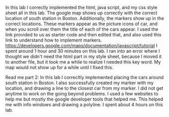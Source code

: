 
In this lab I correctly implemented the html, java script, and my css style sheet all in this lab. 
The google map shows up correctly with the correct location of south station in Boston. Additionally, 
the markers show up in the correct locations. These markers appear as the picture icons of car, and
when you scroll over them the title of each of the cars appear. 
I used the link provided to us as starter code and then edited that, and also used this link to understand how to implement markers. 
https://developers.google.com/maps/documentation/javascript/tutorial
I spent around 1 hour and 30 minutes on this lab. I ran into an error where I thought
we didn't need the html part in my style sheet, because I moved it to another file, but it took me
a while to realize I needed this key word. My map would not show up for a while until I fixed this. 

Read me part 2:
In this lab I correcltly implemented placing the cars around south station
in Boston. I also successfully created my marker with my location, and 
drawing a line to the closest car from my marker. I did not get anytime
to work on the going beyond problems. 
I used a few websites to help me but mostly the google developer tools
that helped me. This helped me with info windows and drawing a polyline. 
I spent about 4 hours on this lab.
